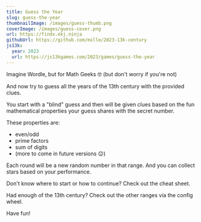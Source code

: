 ```yaml
---
title: Guess the Year
slug: guess-the-year
thumbnailImage: /images/guess-thumb.png
coverImage: /images/guess-cover.png
url: https://findx.okj.ninja
githubUrl: https://github.com/mxlle/2023-13k-century
js13k:
  year: 2023
  url: https://js13kgames.com/2023/games/guess-the-year
---
```


Imagine Wordle, but for Math Geeks 🤓 (but don't worry if you're not)

And now try to guess all the years of the 13th century with the provided clues.

You start with a "blind" guess and then will be given clues based on the fun mathematical properties your guess shares with the secret number.

These properties are:

- even/odd
- prime factors
- sum of digits
- (more to come in future versions 😉)

Each round will be a new random number in that range. And you can collect stars based on your performance.

Don't know where to start or how to continue? Check out the cheat sheet.

Had enough of the 13th century? Check out the other ranges via the config wheel.

Have fun!

